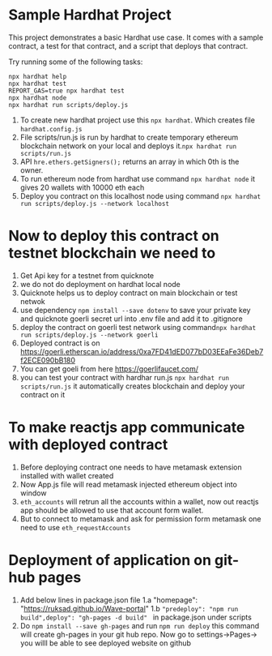 # Sample Hardhat Project

This project demonstrates a basic Hardhat use case. It comes with a sample contract, a test for that contract, and a script that deploys that contract.

Try running some of the following tasks:

```shell
npx hardhat help
npx hardhat test
REPORT_GAS=true npx hardhat test
npx hardhat node
npx hardhat run scripts/deploy.js
```

1. To create new hardhat project use this ``npx hardhat``. Which creates file ``hardhat.config.js``
2. File scripts/run.js is run by hardhat to create temporary ethereum blockchain network on your local and deploys it.``npx hardhat run scripts/run.js``
3. API ``hre.ethers.getSigners();`` returns an array in which 0th is the owner.
4. To run ethereum node from hardhat use command ``npx hardhat node`` it gives 20 wallets with 10000 eth each 
5. Deploy you contract on this localhost node using command ``npx hardhat run scripts/deploy.js --network localhost``

# Now to deploy this contract on testnet blockchain we need to

1. Get Api key for a testnet from quicknote
2. we do not do deployment on hardhat local node 
3. Quicknote helps us to deploy contract on main blockchain or test netwok
4. use dependency ``npm install --save dotenv`` to save your private key and quicknote goerli secret url into .env file and add it to .gitignore
5. deploy the contract on goerli test network using command``npx hardhat run scripts/deploy.js --network goerli``
6. Deployed contract is on https://goerli.etherscan.io/address/0xa7FD41dED077bD03EEaFe36Deb7f2ECE090bB180
7. You can get goeli from here https://goerlifaucet.com/
8. you can test your contract with hardhar run.js ``npx hardhat run scripts/run.js`` it automatically creates blockchain and deploy your contract on it

# To make reactjs app communicate with deployed contract
1. Before deploying contract one needs to have metamask extension installed with wallet created
2. Now App.js file will read metamask injected  ethereum object into window
3. ``eth_accounts`` will retrun all the accounts within a wallet, now out reactjs app should be allowed to use that account form wallet.
4. But to connect to metamask and ask for permission form metamask one need to use ``eth_requestAccounts`` 

# Deployment of application on git-hub pages
1. Add below lines in package.json file 
        1.a  "homepage": "https://ruksad.github.io/Wave-portal"
        1.b ``"predeploy": "npm run build",deploy": "gh-pages -d build" `` in package.json under scripts 
2. Do ``npm install --save gh-pages`` and run ``npm run deploy`` this command will create gh-pages in your git hub repo. Now go to settings->Pages-> you willl be able to see deployed website on github